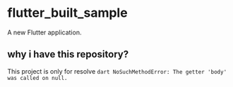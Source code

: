 # flutter_built_sample

A new Flutter application.

## why i have this repository?

This project is only for resolve ```dart NoSuchMethodError: The getter 'body' was called on null.```
